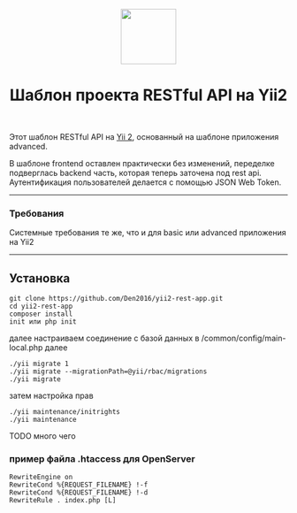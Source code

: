 <p align="center">
    <a href="https://github.com/yiisoft" target="_blank">
        <img src="https://avatars0.githubusercontent.com/u/993323" height="100px">
    </a>
    <h1 align="center">Шаблон проекта RESTful API на Yii2</h1>
    <br>
</p>

Этот шаблон RESTful API на [Yii 2](http://www.yiiframework.com/), 
основанный на шаблоне приложения advanced. 

В шаблоне frontend оставлен практически без изменений, переделке подверглась
backend часть, которая теперь заточена под rest api. Аутентификация пользователей
делается с помощью JSON Web Token.

---
### Требования

Системные требования те же, что и для basic или advanced приложения на Yii2

---
## Установка

~~~ 
git clone https://github.com/Den2016/yii2-rest-app.git
cd yii2-rest-app
composer install
init или php init
~~~
далее настраиваем соединение с базой данных в 
/common/config/main-local.php
далее
~~~
./yii migrate 1
./yii migrate --migrationPath=@yii/rbac/migrations
./yii migrate 
~~~

затем настройка прав
~~~
./yii maintenance/initrights
./yii maintenance
~~~

TODO много чего


### пример файла .htaccess для OpenServer

~~~
RewriteEngine on
RewriteCond %{REQUEST_FILENAME} !-f
RewriteCond %{REQUEST_FILENAME} !-d
RewriteRule . index.php [L]
~~~
